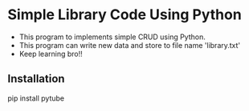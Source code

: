 # Simple Library Code Using Python
- This program to implements simple CRUD using Python.<br>
- This program can write new data and store to file name 'library.txt'<br>
- Keep learning bro!!

<h2>Installation</h2>
pip install pytube
